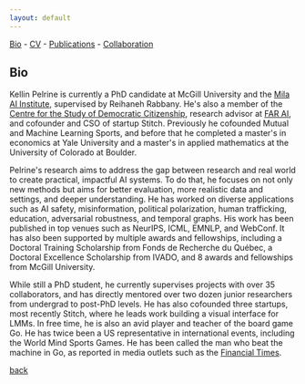 ```yaml
---
layout: default
---
```


[Bio](./bio.html) - [CV](https://github.com/kellinpelrine/kellinpelrine.github.io/raw/master/assets/KPelrine%20CV.pdf) - [Publications](./publications.html) - [Collaboration](./coming-soon.html)

## Bio

Kellin Pelrine is currently a PhD candidate at McGill University and the [Mila AI Institute](https://mila.quebec/en/), supervised by Reihaneh Rabbany. He's also a member of the [Centre for the Study of Democratic Citizenship](https://csdc-cecd.ca/), research advisor at [FAR AI](https://far.ai/), and cofounder and CSO of startup Stitch. Previously he cofounded Mutual and Machine Learning Sports, and before that he completed a master's in economics at Yale University and a master's in applied mathematics at the University of Colorado at Boulder.

Pelrine's research aims to address the gap between research and real world to create practical, impactful AI systems. To do that, he focuses on not only new methods but aims for better evaluation, more realistic data and settings, and deeper understanding. He has worked on diverse applications such as AI safety, misinformation, political polarization, human trafficking, education, adversarial robustness, and temporal graphs. His work has been published in top venues such as NeurIPS, ICML, EMNLP, and WebConf. It has also been supported by multiple awards and fellowships, including a Doctoral Training Scholarship from Fonds de Recherche du Québec, a Doctoral Excellence Scholarship from IVADO, and 8 awards and fellowships from McGill University.

While still a PhD student, he currently supervises projects with over 35 collaborators, and has directly mentored over two dozen junior researchers from undergrad to post-PhD levels. He has also cofounded three startups, most recently Stitch, where he leads work building a visual interface for LMMs. In free time, he is also an avid player and teacher of the board game Go. He has twice been a US representative in international events, including the World Mind Sports Games. He has been called the man who beat the machine in Go, as reported in media outlets such as the [Financial Times](https://www.ft.com/content/175e5314-a7f7-4741-a786-273219f433a1).

[back](./)

